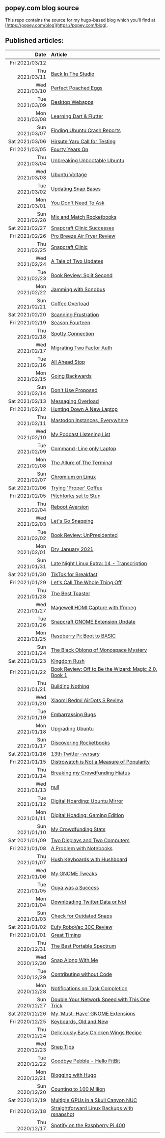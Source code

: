 ## popey.com blog source

This repo contains the source for my hugo-based blog which you'll find at [https://popey.com/blog](https://popey.com/blog).

## Published articles:

| Date | Article |
| ---: | :-- 
| Fri 2021/03/12 | []() |
| Thu 2021/03/11 | [Back In The Studio](https://popey.com/blog/2021/03/back-in-the-studio/) |
| Wed 2021/03/10 | [Perfect Poached Eggs](https://popey.com/blog/2021/03/perfect-poached-eggs/) |
| Tue 2021/03/09 | [Desktop Webapps](https://popey.com/blog/2021/03/desktop-webapps/) |
| Mon 2021/03/08 | [Learning Dart & Flutter](https://popey.com/blog/2021/03/learning-dart-and-flutter/) |
| Sun 2021/03/07 | [Finding Ubuntu Crash Reports](https://popey.com/blog/2021/03/finding-ubuntu-crash-reports/) |
| Sat 2021/03/06 | [Hirsute Yaru Call for Testing](https://popey.com/blog/2021/03/hirsute-yaru-call-for-testing/) |
| Fri 2021/03/05 | [Fourty Years On](https://popey.com/blog/2021/03/fourty-years-on/) |
| Thu 2021/03/04 | [Unbreaking Unbootable Ubuntu](https://popey.com/blog/2021/03/unbreaking-unbootable-ubuntu/) |
| Wed 2021/03/03 | [Ubuntu Voltage](https://popey.com/blog/2021/03/ubuntu-voltage/) |
| Tue 2021/03/02 | [Updating Snap Bases](https://popey.com/blog/2021/03/updating-snap-bases/) |
| Mon 2021/03/01 | [You Don't Need To Ask](https://popey.com/blog/2021/03/you-dont-need-to-ask/) |
| Sun 2021/02/28 | [Mix and Match Rocketbooks](https://popey.com/blog/2021/02/mix-and-match-rocketbooks/) |
| Sat 2021/02/27 | [Snapcraft Clinic Successes](https://popey.com/blog/2021/02/snapcraft-clinic-successes/) |
| Fri 2021/02/26 | [Pro Breeze Air Fryer Review](https://popey.com/blog/2021/02/pro-breeze-air-fryer-review/) |
| Thu 2021/02/25 | [Snapcraft Clinic](https://popey.com/blog/2021/02/snapcraft-clinic/) |
| Wed 2021/02/24 | [A Tale of Two Updates](https://popey.com/blog/2021/02/a-tale-of-two-updates/) |
| Tue 2021/02/23 | [Book Review: Split Second](https://popey.com/blog/2021/02/book-review-split-second/) |
| Mon 2021/02/22 | [Jamming with Sonobus](https://popey.com/blog/2021/02/jamming-with-sonobus/) |
| Sun 2021/02/21 | [Coffee Overload](https://popey.com/blog/2021/02/coffee-overload/) |
| Sat 2021/02/20 | [Scanning Frustration](https://popey.com/blog/2021/02/scanning-frustration/) |
| Fri 2021/02/19 | [Season Fourteen](https://popey.com/blog/2021/02/season-fourteen/) |
| Thu 2021/02/18 | [Spotty Connection](https://popey.com/blog/2021/02/spotty-connection/) |
| Wed 2021/02/17 | [Migrating Two Factor Auth](https://popey.com/blog/2021/02/migrating-two-factor-auth/) |
| Tue 2021/02/16 | [All Ahead Stop](https://popey.com/blog/2021/02/all-ahead-stop/) |
| Mon 2021/02/15 | [Going Backwards](https://popey.com/blog/2021/02/going-backwards/) |
| Sun 2021/02/14 | [Don't Use Proposed](https://popey.com/blog/2021/02/dont-use-proposed/) |
| Sat 2021/02/13 | [Messaging Overload](https://popey.com/blog/2021/02/messaging-overload/) |
| Fri 2021/02/12 | [Hunting Down A New Laptop](https://popey.com/blog/2021/02/hunting-down-a-new-laptop/) |
| Thu 2021/02/11 | [Mastodon Instances, Everywhere](https://popey.com/blog/2021/02/mastodon-instances-everywhere/) |
| Wed 2021/02/10 | [My Podcast Listening List](https://popey.com/blog/2021/02/my-podcast-listening-list/) |
| Tue 2021/02/09 | [Command-Line only Laptop](https://popey.com/blog/2021/02/command-line-only-laptop/) |
| Mon 2021/02/08 | [The Allure of The Terminal](https://popey.com/blog/2021/02/the-allure-of-the-terminal/) |
| Sun 2021/02/07 | [Chromium on Linux](https://popey.com/blog/2021/02/chromium-on-linux/) |
| Sat 2021/02/06 | [Trying 'Proper' Coffee](https://popey.com/blog/2021/02/trying-proper-coffee/) |
| Fri 2021/02/05 | [Pitchforks set to Stun](https://popey.com/blog/2021/02/pitchforks-set-to-stun/) |
| Thu 2021/02/04 | [Reboot Aversion](https://popey.com/blog/2021/02/reboot-aversion/) |
| Wed 2021/02/03 | [Let's Go Snapping](https://popey.com/blog/2021/02/lets-go-snapping/) |
| Tue 2021/02/02 | [Book Review: UnPresidented](https://popey.com/blog/2021/02/book-review-unpresidented/) |
| Mon 2021/02/01 | [Dry January 2021](https://popey.com/blog/2021/02/dry-january-2021/) |
| Sun 2021/01/31 | [Late Night Linux Extra: 14 - Transcription](https://popey.com/blog/2021/01/late-night-linux-extra-14-transcription/) |
| Sat 2021/01/30 | [TikTok for Breakfast](https://popey.com/blog/2021/01/tiktok-for-breakfast/) |
| Fri 2021/01/29 | [Let's Call The Whole Thing Off](https://popey.com/blog/2021/01/lets-call-the-whole-thing-off/) |
| Thu 2021/01/28 | [The Best Toaster](https://popey.com/blog/2021/01/the-best-toaster/) |
| Wed 2021/01/27 | [Magewell HDMI Capture with ffmpeg](https://popey.com/blog/2021/01/magewell-hdmi-capture-with-ffmpeg) |
| Tue 2021/01/26 | [Snapcraft GNOME Extension Update](https://popey.com/blog/2021/01/snapcraft-gnome-extension-update) |
| Mon 2021/01/25 | [Raspberry Pi: Boot to BASIC](https://popey.com/blog/2021/01/raspberry-pi-boot-to-basic) |
| Sun 2021/01/24 | [The Black Oblong of Monospace Mystery](https://popey.com/blog/2021/01/the-black-oblong-of-monospace-mystery) |
| Sat 2021/01/23 | [Kingdom Rush](https://popey.com/blog/2021/01/kingdom-rush) |
| Fri 2021/01/22 | [Book Review: Off to Be the Wizard: Magic 2.0, Book 1](https://popey.com/blog/2021/01/book-review-off-to-be-the-wizard) |
| Thu 2021/01/21 | [Building Nothing](https://popey.com/blog/2021/01/building-nothing) |
| Wed 2021/01/20 | [Xiaomi Redmi AirDots S Review](https://popey.com/blog/2021/01/xiaomi-redmi-airdots-s-review) |
| Tue 2021/01/19 | [Embarrassing Bugs](https://popey.com/blog/2021/01/embarrassing-bugs) |
| Mon 2021/01/18 | [Upgrading Ubuntu](https://popey.com/blog/2021/01/upgrading-ubuntu) |
| Sun 2021/01/17 | [Discovering Rocketbooks](https://popey.com/blog/2021/01/discovering-rocketbooks) |
| Sat 2021/01/16 | [13th Twitter-versary](https://popey.com/blog/2021/01/13th-twitterversary) |
| Fri 2021/01/15 | [Distrowatch is Not a Measure of Popularity](https://popey.com/blog/2021/01/distrowatch-is-not-a-measure-of-popularity) |
| Thu 2021/01/14 | [Breaking my Crowdfunding Hiatus](https://popey.com/blog/2021/01/breaking-my-crowdfunding-hiatus) |
| Wed 2021/01/13 | [null](https://popey.com/blog/2021/01/null) |
| Tue 2021/01/12 | [Digital Hoarding: Ubuntu Mirror](https://popey.com/blog/2021/01/digital-hoarding-ubuntu-mirror) |
| Mon 2021/01/11 | [Digital Hoading: Gaming Edition](https://popey.com/blog/2021/01/digital-hoarding-gaming-edition) |
| Sun 2021/01/10 | [My Crowdfunding Stats](https://popey.com/blog/2021/01/my-crowdfunding-stats) |
| Sat 2021/01/09 | [Two Displays and Two Computers](https://popey.com/blog/2021/01/two-displays-and-two-computers) |
| Fri 2021/01/08 | [A Problem with Notebooks](https://popey.com/blog/2021/01/a-problem-with-notebooks) |
| Thu 2021/01/07 | [Hush Keyboards with Hushboard](https://popey.com/blog/2021/01/hush-keyboards-with-hushboard) |
| Wed 2021/01/06 | [My GNOME Tweaks](https://popey.com/blog/2021/01/my-gnome-tweaks) |
| Tue 2021/01/05 | [Ouya was a Success](https://popey.com/blog/2021/01/ouya-was-a-success) |
| Mon 2021/01/04 | [Downloading Twitter Data or Not](https://popey.com/blog/2021/01/downloading-twitter-data-or-not) |
| Sun 2021/01/03 | [Check for Outdated Snaps](https://popey.com/blog/2021/01/check-for-outdated-snaps) |
| Sat 2021/01/02 | [Eufy RoboVac 30C Review](https://popey.com/blog/2021/01/eufy-robovac-30c-review) |
| Fri 2021/01/01 | [Great Timing](https://popey.com/blog/2021/01/great-timing) |
| Thu 2020/12/31 | [The Best Portable Spectrum](https://popey.com/blog/2020/12/the-best-portable-spectrum) |
| Wed 2020/12/30 | [Snap Along With Me](https://popey.com/blog/2020/12/snap-along-with-me) |
| Tue 2020/12/29 | [Contributing without Code](https://popey.com/blog/2020/12/contributing-without-code) |
| Mon 2020/12/28 | [Notifications on Task Completion](https://popey.com/blog/2020/12/notifications-on-task-completion) |
| Sun 2020/12/27 | [Double Your Network Speed with This One Trick](https://popey.com/blog/2020/12/double-your-network-speed-with-this-one-trick) |
| Sat 2020/12/26 | [My 'Must-Have' GNOME Extensions](https://popey.com/blog/2020/12/my-must-have-gnome-extensions) |
| Fri 2020/12/25 | [Keyboards, Old and New](https://popey.com/blog/2020/12/keyboards-old-and-new) |
| Thu 2020/12/24 | [Deliciously Easy Chicken Wings Recipe](https://popey.com/blog/2020/12/deliciously-easy-chicken-wings-recipe) |
| Wed 2020/12/23 | [Snap Tips](https://popey.com/blog/2020/12/snap-tips) |
| Tue 2020/12/22 | [Goodbye Pebble - Hello FitBit](https://popey.com/blog/2020/12/goodbye-pebble-hello-fitbit) |
| Mon 2020/12/21 | [Blogging with Hugo](https://popey.com/blog/2020/12/blogging-with-hugo) |
| Sun 2020/12/20 | [Counting to 100 Million](https://popey.com/blog/2020/12/counting-to-100-million) |
| Sat 2020/12/19 | [Multiple GPUs in a Skull Canyon NUC](https://popey.com/blog/2020/12/multiple-gpus-in-a-skull-canyon-nuc) |
| Fri 2020/12/18 | [Straightforward Linux Backups with rsnapshot](https://popey.com/blog/2020/12/straightforward-linux-backups-with-rsnapshot) |
| Thu 2020/12/17 | [Spotify on the Raspberry Pi 400](https://popey.com/blog/2020/12/spotify-on-the-raspberry-pi-400) |
